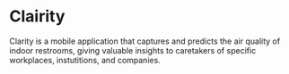 # Clairity

Clarity is a mobile application that captures and predicts the air quality of indoor restrooms, giving valuable insights to caretakers of specific workplaces, instutitions, and companies. 

